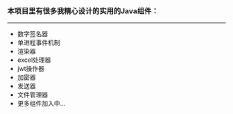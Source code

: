 ### 本项目里有很多我精心设计的实用的Java组件：
---
- 数字签名器
- 单进程事件机制
- 渲染器
- excel处理器
- jwt操作器
- 加密器
- 发送器
- 文件管理器
- 更多组件加入中...